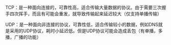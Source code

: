 TCP：是一种面向连接的，可靠性高，适合传输大量数据的协议。由于需要三次握手四次挥手，而且有可能会重发，就导致传输起来延迟较大（仅支持单播传输）

UDP：是一种面向非连接的协议，可靠性低，适合传输较小的数据，例如DNS就是采用的UDP协议，耗时小延迟低。但是UDP协议可能会造成丢包（有单播，多播，广播的功能）
